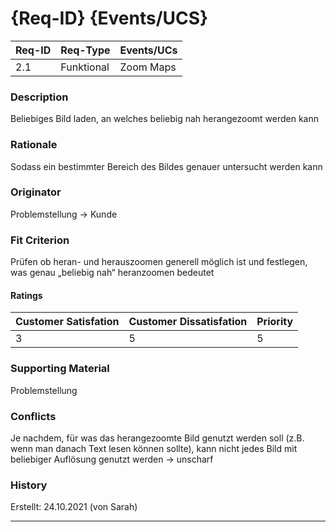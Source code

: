 # {Req-ID} {Events/UCS}

| Req-ID | Req-Type | Events/UCs |
|--------|----------|------------|
| 2.1    |Funktional|Zoom Maps   |

### Description
Beliebiges Bild laden, an welches beliebig nah herangezoomt werden kann

### Rationale
Sodass ein bestimmter Bereich des Bildes genauer untersucht werden kann

### Originator
Problemstellung -> Kunde

### Fit Criterion
Prüfen ob heran- und herauszoomen generell möglich ist und festlegen, was genau „beliebig nah“ heranzoomen bedeutet

#### Ratings
| Customer Satisfation | Customer Dissatisfation | Priority |
|----------------------|-------------------------|----------|
| 3                    | 5                       | 5        |

### Supporting Material
 Problemstellung

### Conflicts
Je nachdem, für was das herangezoomte Bild genutzt werden soll (z.B. wenn man danach Text lesen können sollte), kann nicht jedes Bild mit beliebiger Auflösung genutzt werden -> unscharf

### History
Erstellt: 24.10.2021 (von Sarah)

---
